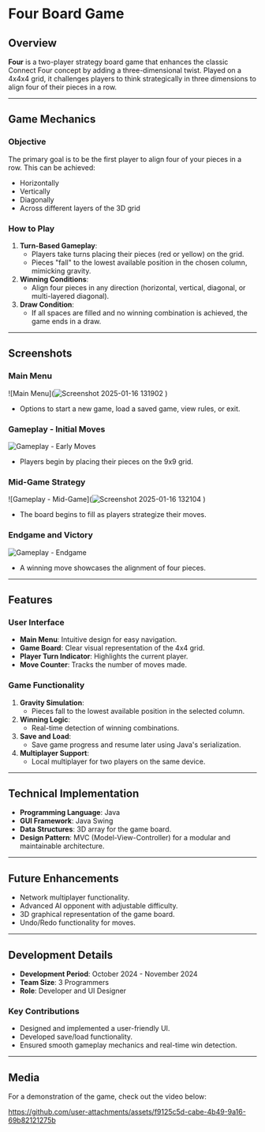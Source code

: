 # Four Board Game

## Overview
**Four** is a two-player strategy board game that enhances the classic Connect Four concept by adding a three-dimensional twist. Played on a 4x4x4 grid, it challenges players to think strategically in three dimensions to align four of their pieces in a row.

---

## Game Mechanics

### Objective
The primary goal is to be the first player to align four of your pieces in a row. This can be achieved:
- Horizontally
- Vertically
- Diagonally
- Across different layers of the 3D grid

### How to Play
1. **Turn-Based Gameplay**:
   - Players take turns placing their pieces (red or yellow) on the grid.
   - Pieces "fall" to the lowest available position in the chosen column, mimicking gravity.
2. **Winning Conditions**:
   - Align four pieces in any direction (horizontal, vertical, diagonal, or multi-layered diagonal).
3. **Draw Condition**:
   - If all spaces are filled and no winning combination is achieved, the game ends in a draw.

---

## Screenshots
### Main Menu
![Main Menu](![Screenshot 2025-01-16 131902](https://github.com/user-attachments/assets/ca87b317-f062-4864-9e7c-4a2aad2b0914)
)
- Options to start a new game, load a saved game, view rules, or exit.

### Gameplay - Initial Moves
![Gameplay - Early Moves]()
- Players begin by placing their pieces on the 9x9 grid.

### Mid-Game Strategy
![Gameplay - Mid-Game](![Screenshot 2025-01-16 132104](https://github.com/user-attachments/assets/6f3aab80-dd78-4f43-91fc-d85f05368536)
)
- The board begins to fill as players strategize their moves.

### Endgame and Victory
![Gameplay - Endgame](sandbox:/mnt/data/game_screenshots/screenshot_450.png)
- A winning move showcases the alignment of four pieces.

---

## Features

### User Interface
- **Main Menu**: Intuitive design for easy navigation.
- **Game Board**: Clear visual representation of the 4x4 grid.
- **Player Turn Indicator**: Highlights the current player.
- **Move Counter**: Tracks the number of moves made.

### Game Functionality
1. **Gravity Simulation**:
   - Pieces fall to the lowest available position in the selected column.
2. **Winning Logic**:
   - Real-time detection of winning combinations.
3. **Save and Load**:
   - Save game progress and resume later using Java's serialization.
4. **Multiplayer Support**:
   - Local multiplayer for two players on the same device.

---

## Technical Implementation
- **Programming Language**: Java
- **GUI Framework**: Java Swing
- **Data Structures**: 3D array for the game board.
- **Design Pattern**: MVC (Model-View-Controller) for a modular and maintainable architecture.

---

## Future Enhancements
- Network multiplayer functionality.
- Advanced AI opponent with adjustable difficulty.
- 3D graphical representation of the game board.
- Undo/Redo functionality for moves.

---

## Development Details
- **Development Period**: October 2024 - November 2024
- **Team Size**: 3 Programmers
- **Role**: Developer and UI Designer

### Key Contributions
- Designed and implemented a user-friendly UI.
- Developed save/load functionality.
- Ensured smooth gameplay mechanics and real-time win detection.

---

## Media
For a demonstration of the game, check out the video below:

https://github.com/user-attachments/assets/f9125c5d-cabe-4b49-9a16-69b82121275b


